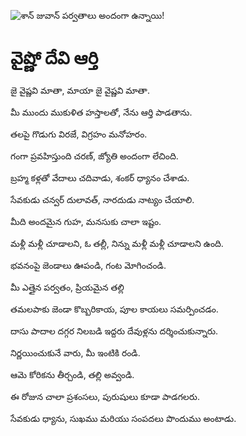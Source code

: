 ![శాన్ జువాన్ పర్వతాలు అందంగా ఉన్నాయి!](lib/assets/images/artis/img.png "శాన్ జువాన్ పర్వతాలు")

# వైష్ణో దేవి ఆర్తి

జై వైష్ణవి మాతా, మాయా జై వైష్ణవి మాతా.

మీ ముందు ముకుళిత హస్తాలతో, నేను ఆర్తి పాడతాను.

తలపై గొడుగు విరజే, విగ్రహం మనోహరం.

గంగా ప్రవహిస్తుంది చరణ్, జ్యోతి అందంగా లేచింది.

బ్రహ్మ కళ్లతో వేదాలు చదివాడు, శంకర్ ధ్యానం చేశాడు.

సేవకుడు చన్వర్ దులావత్, నారదుడు నాట్యం చేయాలి.

మీది అందమైన గుహ, మనసుకు చాలా ఇష్టం.

మళ్లీ మళ్లీ చూడాలని, ఓ తల్లీ, నిన్ను మళ్లీ మళ్లీ చూడాలని ఉంది.

భవనంపై జెండాలు ఊపండి, గంట మోగించండి.

మీ ఎత్తైన పర్వతం, ప్రియమైన తల్లి

తమలపాకు జెండా కొబ్బరికాయ, పూల కాయలు సమర్పించడం.

దాసు పాదాల దగ్గర నిలబడి ఇద్దరు దేవుళ్లను దర్శించుకున్నారు.

నిర్ణయించుకునే వారు, మీ ఇంటికి రండి.

ఆమె కోరికను తీర్చండి, తల్లి అవ్వండి.

ఈ రోజున చాలా ప్రశంసలు, పురుషులు కూడా పాడగలరు.

సేవకుడు ధ్యాను, సుఖము మరియు సంపదలు పొందుము అంటాడు.